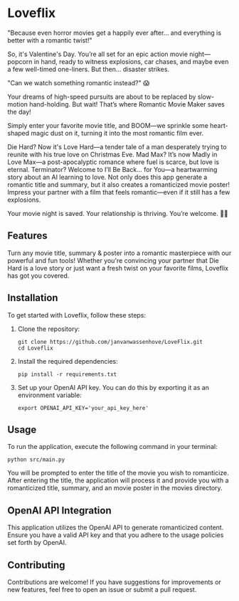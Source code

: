 # Loveflix

"Because even horror movies get a happily ever after... and everything is better with a romantic twist!"

So, it's Valentine's Day. You’re all set for an epic action movie night—popcorn in hand, ready to witness explosions, car chases, and maybe even a few well-timed one-liners. But then... disaster strikes.

"Can we watch something romantic instead?" 😱

Your dreams of high-speed pursuits are about to be replaced by slow-motion hand-holding. But wait! That’s where Romantic Movie Maker saves the day!

Simply enter your favorite movie title, and BOOM—we sprinkle some heart-shaped magic dust on it, turning it into the most romantic film ever.

Die Hard? Now it's Love Hard—a tender tale of a man desperately trying to reunite with his true love on Christmas Eve.
Mad Max? It’s now Madly in Love Max—a post-apocalyptic romance where fuel is scarce, but love is eternal.
Terminator? Welcome to I’ll Be Back… for You—a heartwarming story about an AI learning to love.
Not only does this app generate a romantic title and summary, but it also creates a romanticized movie poster! Impress your partner with a film that feels romantic—even if it still has a few explosions.

Your movie night is saved. Your relationship is thriving. You’re welcome. 🎩💖

## Features

Turn any movie title, summary & poster into a romantic masterpiece with our powerful and fun tools! 
Whether you're convincing your partner that Die Hard is a love story or just want a fresh twist on your favorite films, Loveflix has got you covered.

## Installation

To get started with Loveflix, follow these steps:

1. Clone the repository:
   ```
   git clone https://github.com/janvanwassenhove/LoveFlix.git
   cd Loveflix
   ```

2. Install the required dependencies:
   ```
   pip install -r requirements.txt
   ```

3. Set up your OpenAI API key. You can do this by exporting it as an environment variable:
   ```
   export OPENAI_API_KEY='your_api_key_here'
   ```

## Usage

To run the application, execute the following command in your terminal:

```
python src/main.py
```

You will be prompted to enter the title of the movie you wish to romanticize. After entering the title, the application will process it and provide you with a romanticized title, summary, and an movie poster in the movies directory.

## OpenAI API Integration

This application utilizes the OpenAI API to generate romanticized content. Ensure you have a valid API key and that you adhere to the usage policies set forth by OpenAI.

## Contributing

Contributions are welcome! If you have suggestions for improvements or new features, feel free to open an issue or submit a pull request.
